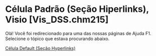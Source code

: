 
# Célula Padrão (Seção Hiperlinks), Visio [Vis_DSS.chm215]

Olá! Você foi redirecionado para uma das nossas páginas de Ajuda F1. Selecione o tópico que estava procurando abaixo.

[Célula Default (Seção Hyperlinks)](http://msdn.microsoft.com/library/0edea0ea-58dd-15da-6d4f-185d40133452%28Office.15%29.aspx)
